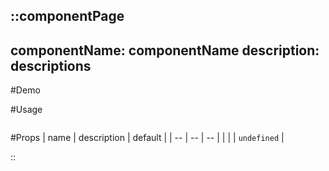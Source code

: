 ::componentPage
---
componentName: componentName
description: descriptions
---
#Demo


#Usage
```md{}[**.md]
```

#Props
| name | description | default |
| -- | -- | -- |
|  |  | `undefined` |

::